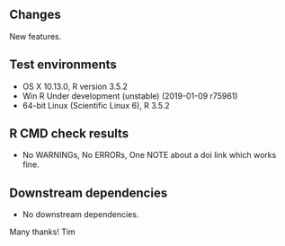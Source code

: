 ## Changes

New features.

## Test environments
* OS X 10.13.0, R version 3.5.2
* Win R Under development (unstable) (2019-01-09 r75961)
* 64-bit Linux (Scientific Linux 6), R 3.5.2

## R CMD check results
* No WARNINGs, No ERRORs, One NOTE about a doi link which works fine.

## Downstream dependencies
* No downstream dependencies.

Many thanks!
Tim